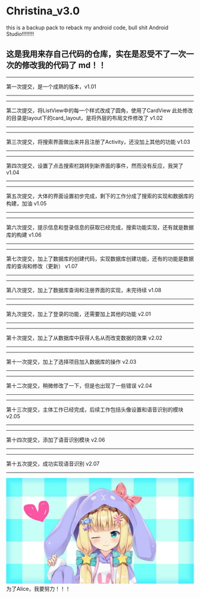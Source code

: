 # Christina_v3.0
this is a backup pack to reback my android code, bull shit Android Studio!!!!!!!!

## 这是我用来存自己代码的仓库，实在是忍受不了一次一次的修改我的代码了 md！！

***
第一次提交，是一个成熟的版本，v1.01
***

***
第二次提交，将ListView中的每一个样式改成了圆角，使用了CardView
此处修改的目录是layout下的card_layout，是将外层的布局文件修改了
v1.02
***

***
第三次提交，将搜索界面做出来并且注册了Activity，还没加上其他的功能
v1.03
***

***
第四次提交，设置了点击搜索栏跳转到新界面的事件，然而没有反应，我哭了
v1.04
***

***
第五次提交，大体的界面设置初步完成，剩下的工作分成了搜索的实现和数据库的构建，加油
v1.05
***

***
第六次提交，提示信息和登录信息的获取已经完成，搜索功能实现，还有就是数据库的构建
v1.06
***

***
第七次提交，加上了数据库的创建代码，实现数据库创建功能，还有的功能是数据库的查询和修改（更新）
v1.07
***

***
第八次提交，加上了数据库查询和注册界面的实现，未完待续
v1.08
***

***
第九次提交，加上了登录的功能，还需要加上其他的功能
v2.01
***

***
第十次提交，加上了从数据库中获得人名从而改变数据的效果
v2.02
***

***
第十一次提交，加上了选择项目加入数据库的操作
v2.03
***

***
第十二次提交，稍微修改了一下，但是也出现了一些错误
v2.04
***

***
第十三次提交，主体工作已经完成，后续工作包括头像设置和语音识别的模块
v2.05
***

***
第十四次提交，添加了语音识别模块
v2.06
***

***
第十五次提交，成功实现语音识别
v2.07
***










![](Encourage/wife.png)
为了Alice，我要努力！！！